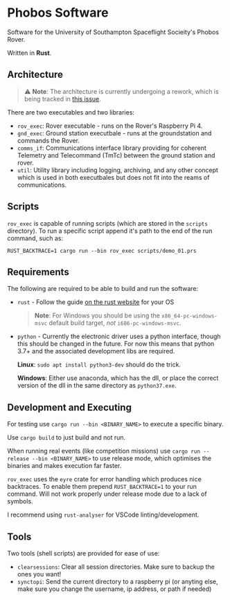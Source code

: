 # Phobos Software

Software for the University of Southampton Spaceflight Socieity's Phobos Rover.

Written in **Rust**.

## Architecture

> :warning: **Note**: The architecture is currently undergoing a rework, which
> is being tracked in [this issue](https://github.com/SUSF-Robotics-and-Software/phobos_sw/issues/8).

There are two executables and two libraries:

* `rov_exec`: Rover executable - runs on the Rover's Raspberry Pi 4.
* `gnd_exec`: Ground station executbale - runs at the groundstation and commands the Rover.
* `comms_if`: Communications interface library providing for coherent Telemetry and Telecommand (TmTc) between the ground station and rover.
* `util`: Utility library including logging, archiving, and any other concept which is used in both executbales but does not fit into the reams of communications.


## Scripts

`rov_exec` is capable of running scripts (which are stored in the `scripts`
directory). To run a specific script append it's path to the end of the run
command, such as:

```shell
RUST_BACKTRACE=1 cargo run --bin rov_exec scripts/demo_01.prs
```
## Requirements

The following are required to be able to build and run the software:

- `rust` - Follow the guide [on the rust website](https://www.rust-lang.org/learn/get-started) for your OS
  > **Note**: For Windows you should be using the `x86_64-pc-windows-msvc` default
  > build target, *not* `i686-pc-windows-msvc`.
- `python` - Currently the electronic driver uses a python interface, though this
  should be changed in the future. For now this means that python 3.7+ and the 
  associated development libs are required.

  **Linux**: `sudo apt install python3-dev` should do the trick.

  **Windows**: Either use anaconda, which has the dll, or place the correct 
  version of the dll in the same directory as `python37.exe`.

## Development and Executing

For testing use `cargo run --bin <BINARY_NAME>` to execute a specific binary.

Use `cargo build` to just build and not run.

When running real events (like competition missions) use `cargo run --release --bin <BINARY_NAME>` to use release mode, which optimises the binaries and makes execution far faster.

`rov_exec` uses the `eyre` crate for error handling which produces nice
backtraces. To enable them prepend `RUST_BACKTRACE=1` to your run command. Will
not work properly under release mode due to a lack of symbols.

I recommend using `rust-analyser` for VSCode linting/development.

## Tools

Two tools (shell scripts) are provided for ease of use:

* `clearsessions`: Clear all session directories. Make sure to backup the ones
    you want!
* `synctopi`: Send the current directory to a raspberry pi (or anyting else,
    make sure you change the username, ip address, or path if needed)
